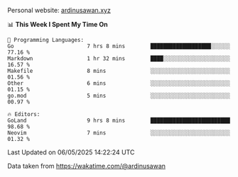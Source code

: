 Personal website: [ardinusawan.xyz](https://ardinusawan.xyz)

<!--START_SECTION:waka-->
📊 **This Week I Spent My Time On** 

```text
💬 Programming Languages: 
Go                       7 hrs 8 mins        ███████████████████░░░░░░   77.16 % 
Markdown                 1 hr 32 mins        ████░░░░░░░░░░░░░░░░░░░░░   16.57 % 
Makefile                 8 mins              ░░░░░░░░░░░░░░░░░░░░░░░░░   01.56 % 
Other                    6 mins              ░░░░░░░░░░░░░░░░░░░░░░░░░   01.15 % 
go.mod                   5 mins              ░░░░░░░░░░░░░░░░░░░░░░░░░   00.97 % 

🔥 Editors: 
GoLand                   9 hrs 8 mins        █████████████████████████   98.68 % 
Neovim                   7 mins              ░░░░░░░░░░░░░░░░░░░░░░░░░   01.32 % 
```


 Last Updated on 06/05/2025 14:22:24 UTC
<!--END_SECTION:waka-->
Data taken from https://wakatime.com/@ardinusawan

